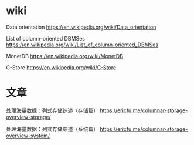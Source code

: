 
# wiki

Data orientation https://en.wikipedia.org/wiki/Data_orientation

List of column-oriented DBMSes https://en.wikipedia.org/wiki/List_of_column-oriented_DBMSes

MonetDB https://en.wikipedia.org/wiki/MonetDB

C-Store https://en.wikipedia.org/wiki/C-Store

# 文章

处理海量数据：列式存储综述（存储篇） https://ericfu.me/columnar-storage-overview-storage/

处理海量数据：列式存储综述（系统篇） https://ericfu.me/columnar-storage-overview-system/
